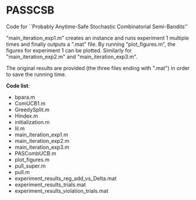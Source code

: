 # PASSCSB
Code for ``Probably Anytime-Safe Stochastic Combinatorial Semi-Bandits'' 

"main_iteration_exp1.m" creates an instance and runs experiment 1 multiple times and finally outputs a ".mat" file. By running "plot_figures.m", the figures for experiment 1 can be plotted. Similarly for "main_iteration_exp2.m" and "main_iteration_exp3.m".

The original results are provided (the three files ending with ".mat") in order to save the running time.

**Code list**:
- bpara.m
- ComUCB1.m
- GreedySplit.m
- Hindex.m
- initialization.m
- lil.m
- main_iteration_exp1.m
- main_iteration_exp2.m
- main_iteration_exp3.m
- PASCombUCB.m
- plot_figures.m
- pull_super.m
- pull.m
- experiment_results_reg_add_vs_Delta.mat
- experiment_results_trials.mat
- experiment_results_violation_trials.mat
